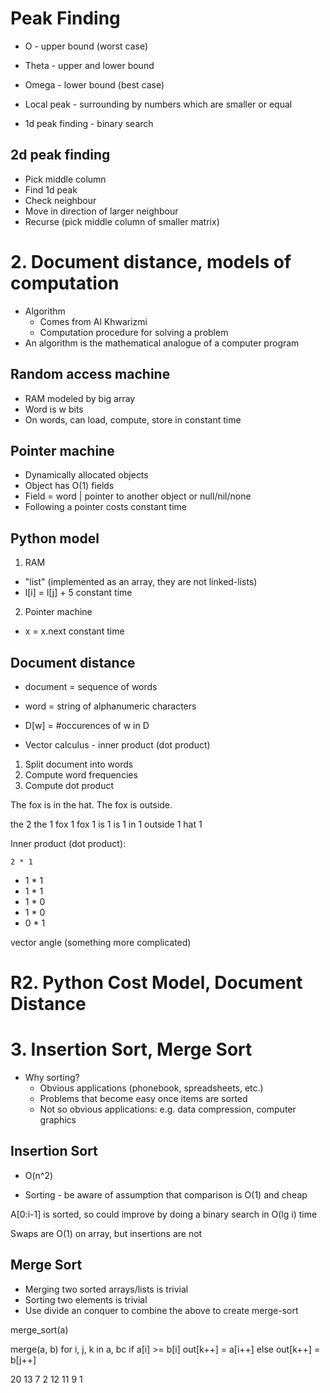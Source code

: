 # Peak Finding

* O - upper bound (worst case)
* Theta - upper and lower bound
* Omega - lower bound (best case)

* Local peak - surrounding by numbers which are smaller or equal
* 1d peak finding - binary search

## 2d peak finding

* Pick middle column
* Find 1d peak
* Check neighbour
* Move in direction of larger neighbour
* Recurse (pick middle column of smaller matrix)

# 2. Document distance, models of computation

* Algorithm
  - Comes from Al Khwarizmi
  - Computation procedure for solving a problem
* An algorithm is the mathematical analogue of a computer program

## Random access machine

* RAM modeled by big array
* Word is w bits
* On words, can load, compute, store in constant time

## Pointer machine

* Dynamically allocated objects
* Object has O(1) fields
* Field = word | pointer to another object or null/nil/none
* Following a pointer costs constant time

## Python model

1. RAM
  - "list" (implemented as an array, they are not linked-lists)
  - l[i] = l[j] + 5     constant time
2. Pointer machine
  - x = x.next    constant time

## Document distance

* document = sequence of words
* word = string of alphanumeric characters
* D[w] = #occurences of w in D
  
* Vector calculus - inner product (dot product)

1. Split document into words
2. Compute word frequencies
3. Compute dot product

The fox is in the hat.
The fox is outside.

the 2       the 1
fox 1       fox 1
is 1        is 1
in 1        outside 1
hat 1

Inner product (dot product):

    2 * 1
+   1 * 1
+   1 * 1
+   1 * 0
+   1 * 0
+   0 * 1

vector angle (something more complicated)

# R2. Python Cost Model, Document Distance

# 3. Insertion Sort, Merge Sort

* Why sorting?
  - Obvious applications (phonebook, spreadsheets, etc.)
  - Problems that become easy once items are sorted
  - Not so obvious applications: e.g. data compression, computer graphics 

## Insertion Sort

* O(n^2)

* Sorting - be aware of assumption that comparison is O(1) and cheap

A[0:i-1] is sorted, so could improve by doing a binary search in O(lg i) time

Swaps are O(1) on array, but insertions are not

## Merge Sort

* Merging two sorted arrays/lists is trivial
* Sorting two elements is trivial
* Use divide an conquer to combine the above to create merge-sort


merge_sort(a)


merge(a, b)
    for i, j, k in a, bc
        if a[i] >= b[i]
            out[k++] = a[i++]
        else
            out[k++] = b[j++]

20 13 7 2 12 11 9 1

